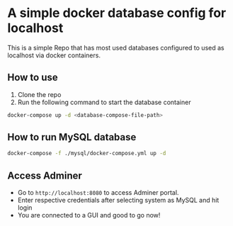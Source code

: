 # A simple docker database config for localhost

This is a simple Repo that has most used databases configured to used as localhost via docker containers.

## How to use

1. Clone the repo
2. Run the following command to start the database container

```bash
docker-compose up -d <database-compose-file-path>
```

## How to run MySQL database
```bash
docker-compose -f ./mysql/docker-compose.yml up -d 
```

## Access Adminer
- Go to `http://localhost:8080` to access Adminer portal.
- Enter respective credentials after selecting system as MySQL and hit login
- You are connected to a GUI and good to go now!